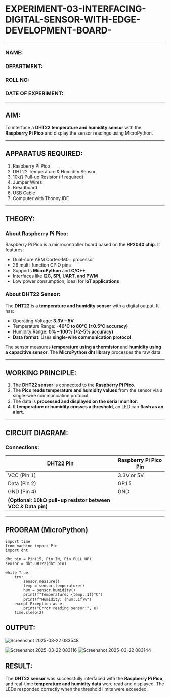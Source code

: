 # EXPERIMENT-03-INTERFACING-DIGITAL-SENSOR-WITH-EDGE-DEVELOPMENT-BOARD-
 
---

### **NAME:**  
### **DEPARTMENT:**  
### **ROLL NO:**  
### **DATE OF EXPERIMENT:**  

---

## **AIM:**  
To interface a **DHT22 temperature and humidity sensor** with the **Raspberry Pi Pico** and display the sensor readings using MicroPython.

---

## **APPARATUS REQUIRED:**  
1. Raspberry Pi Pico  
2. DHT22 Temperature & Humidity Sensor  
3. 10kΩ Pull-up Resistor (if required)  
4. Jumper Wires  
5. Breadboard  
6. USB Cable  
7. Computer with Thonny IDE  

---

## **THEORY:**  
### **About Raspberry Pi Pico:**  
Raspberry Pi Pico is a microcontroller board based on the **RP2040 chip**. It features:  
- Dual-core ARM Cortex-M0+ processor  
- 26 multi-function GPIO pins  
- Supports **MicroPython** and **C/C++**  
- Interfaces like **I2C, SPI, UART, and PWM**  
- Low power consumption, ideal for **IoT applications**  

### **About DHT22 Sensor:**  
The **DHT22** is a **temperature and humidity sensor** with a digital output. It has:  
- Operating Voltage: **3.3V – 5V**  
- Temperature Range: **-40°C to 80°C (±0.5°C accuracy)**  
- Humidity Range: **0% – 100% (±2-5% accuracy)**  
- **Data format**: Uses **single-wire communication protocol**  

The sensor measures **temperature using a thermistor** and **humidity using a capacitive sensor**. The **MicroPython dht library** processes the raw data.

---

## **WORKING PRINCIPLE:**  
1. The **DHT22 sensor** is connected to the **Raspberry Pi Pico**.  
2. The **Pico reads temperature and humidity values** from the sensor via a single-wire communication protocol.  
3. The data is **processed and displayed on the serial monitor**.  
4. If **temperature or humidity crosses a threshold**, an LED can **flash as an alert**.  

---

## **CIRCUIT DIAGRAM:**  
### **Connections:**  

| DHT22 Pin | Raspberry Pi Pico Pin |
|-----------|----------------------|
| VCC (Pin 1) | 3.3V or 5V |
| Data (Pin 2) | GP15 |
| GND (Pin 4) | GND |
| **(Optional: 10kΩ pull-up resistor between VCC & Data pin)** | |

---

## **PROGRAM (MicroPython)**  
```
import time
from machine import Pin
import dht

dht_pin = Pin(15, Pin.IN, Pin.PULL_UP) 
sensor = dht.DHT22(dht_pin)

while True:
    try:
        sensor.measure()
        temp = sensor.temperature()  
        hum = sensor.humidity()
        print(f"Temperature: {temp:.1f}°C") 
        print(f"Humidity: {hum:.1f}%")
    except Exception as e:
        print("Error reading sensor:", e)
    time.sleep(2)

```

## **OUTPUT:**  
 ![Screenshot 2025-03-22 083548](https://github.com/user-attachments/assets/ac7f3d51-77d8-49b3-a7ca-2ed1dce736d7)

![Screenshot 2025-03-22 083116](https://github.com/user-attachments/assets/4d022d06-42c2-4d74-9260-034c9418e19c)
![Screenshot 2025-03-22 083144](https://github.com/user-attachments/assets/17c0a888-d47f-4e80-a837-f538d9a4e645)

  


## **RESULT:**  
The **DHT22 sensor** was successfully interfaced with the **Raspberry Pi Pico**, and real-time **temperature and humidity data** were read and displayed. The LEDs responded correctly when the threshold limits were exceeded.



 
